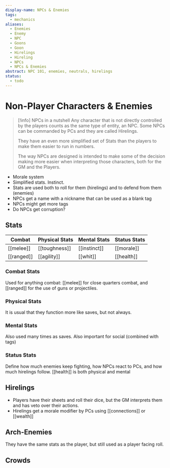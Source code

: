 ```yaml
---
display-name: NPCs & Enemies
tags:
  - mechanics
aliases:
  - Enemies
  - Enemy
  - NPC
  - Goons
  - Goon
  - Hirelings
  - Hireling
  - NPCs
  - NPCs & Enemies
abstract: NPC 101, enemies, neutrals, hirelings
status:
  - todo
---
```

# Non-Player Characters & Enemies
> [!info] NPCs in a nutshell
> Any character that is not directly controlled by the players counts as the same type of entity, an NPC. Some NPCs can be commanded by PCs and they are called Hirelings.
>
> They have an even more simplified set of Stats than the players to make them easier to run in numbers.
> 
> The way NPCs are designed is intended to make some of the decision making more easier when interpreting those characters, both for the GM and the Players.

- Morale system
- Simplified stats. Instinct.
- Stats are used both to roll for them (hirelings) and to defend from them (enemies)
- NPCs get a name with a nickname that can be used as a blank tag
- NPCs might get more tags
- Do NPCs get corruption?

## Stats

| Combat     | Physical Stats | Mental Stats | Status Stats |
| ---------- | -------------- | ------------ | ------------ |
| [[melee]]  | [[toughness]]  | [[instinct]] | [[morale]]   |
| [[ranged]] | [[agility]]    | [[whit]]     | [[health]]   |

### Combat Stats
Used for anything combat: [[melee]] for close quarters combat, and [[ranged]] for the use of guns or projectiles.
### Physical Stats
It is usual that they function more like saves, but not always.
### Mental Stats
Also used many times as saves.
Also important for social (combined with tags)
### Status Stats
Define how much enemies keep fighting, how NPCs react to PCs, and how much hirelings follow.
[[health]] is both physical and mental

## Hirelings
- Players have their sheets and roll their dice, but the GM interprets them and has veto over their actions.
- Hirelings get a morale modifier by PCs using [[connections]] or [[wealth]]
## Arch-Enemies
They have the same stats as the player, but still used as a player facing roll.
## Crowds